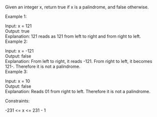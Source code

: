 Given an integer x, return true if x is a palindrome, and false otherwise.  
  
  
Example 1:  
  
Input: x = 121  
Output: true  
Explanation: 121 reads as 121 from left to right and from right to left.  
Example 2:  
  
Input: x = -121  
Output: false  
Explanation: From left to right, it reads -121. From right to left, it becomes 121-. Therefore it is not a palindrome.  
Example 3:  
  
Input: x = 10  
Output: false  
Explanation: Reads 01 from right to left. Therefore it is not a palindrome.  
   
  
Constraints:  
  
-231 <= x <= 231 - 1  